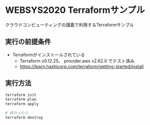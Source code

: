 # WEBSYS2020 Terraformサンプル

クラウドコンピューティングの講義で利用するTerraformサンプル

## 実行の前提条件

- Terraformがインストールされている
    - Terraform v0.12.25、 provider.aws v2.62.0 でテスト済み
    - https://learn.hashicorp.com/terraform/getting-started/install

## 実行方法

```sh
terraform init
terraform plan
terraform apply

# 終わったら
terraform destroy
```
